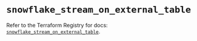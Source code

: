 # `snowflake_stream_on_external_table`

Refer to the Terraform Registry for docs: [`snowflake_stream_on_external_table`](https://registry.terraform.io/providers/snowflake-labs/snowflake/0.99.0/docs/resources/stream_on_external_table).
